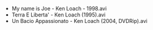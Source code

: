 * My name is Joe - Ken Loach - 1998.avi
* Terra E Liberta' - Ken Loach (1995).avi
* Un Bacio Appassionato - Ken Loach (2004, DVDRip).avi
